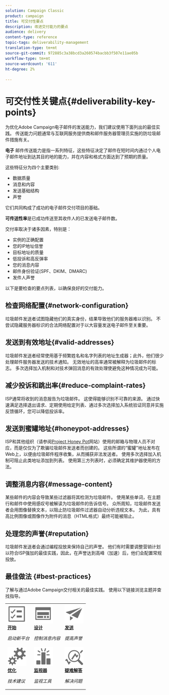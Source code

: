 ```yaml
---
solution: Campaign Classic
product: campaign
title: 可交付性要点
description: 改进交付能力的要点
audience: delivery
content-type: reference
topic-tags: deliverability-management
translation-type: tm+mt
source-git-commit: 972885c3a38bcd3a260574bacbb3f507e11ae05b
workflow-type: tm+mt
source-wordcount: '611'
ht-degree: 2%

---
```



# 可交付性关键点{#deliverability-key-points}

为优化Adobe Campaign电子邮件的发送能力，我们建议使用下面列出的最佳实践。 传送能力问题通常与互联网服务提供商和邮件服务器管理员实施的防垃圾邮件措施有关。

**电子** 邮件传送能力是指一系列特征，这些特征决定了邮件在短时间内通过个人电子邮件地址到达其目的地的能力，并在内容和格式方面达到了预期的质量。

这些特征分为四个主要类别:
* 数据质量
* 消息和内容
* 发送基础结构
* 声誉

它们共同构成了成功的电子邮件交付项目的基础。

**可传送性率**&#x200B;是已成功传送至其收件人的已发送电子邮件数。

交付率取决于诸多因素，特别是：
* 实例的正确配置
* 您的IP地址信誉
* 目标地址的质量
* 低投诉和高反弹率
* 您的消息内容
* 邮件身份验证(SPF、DKIM、DMARC)
* 发件人声誉

以下是要检查的要点列表，以确保良好的交付能力。

## 检查网络配置{#network-configuration}

垃圾邮件发送者试图隐藏他们的真实身份，结果导致他们的服务器难以识别。 不尝试隐藏服务器标识的合法网络配置对于以大容量发送电子邮件至关重要。

## 发送到有效地址{#valid-addresses}

垃圾邮件发送者经常使用基于频繁姓名和名字列表的地址生成器；此外，他们很少处理邮件服务器发送的技术通知。 无效地址的高率通常被解释为垃圾邮件的标志。 多次选择加入机制和对技术弹回消息的有效处理使避免这种情况成为可能。

## 减少投诉和跳出率{#reduce-complaint-rates}

ISP通常将收到的消息报告为垃圾邮件。 这使得能够识别不可靠的来源。 通过快速满足选择退出请求、定期使用给定列表、通过多次选择加入系统验证同意并实施反馈循环，您可以降低投诉率。

## 发送到蜜罐地址{#honeypot-addresses}

ISP和其他组织（请参阅[Project Honey Pot](https://www.projecthoneypot.org/)网站）使用的邮箱与物理人员不对应，而是仅仅为了欺骗垃圾邮件发送者而创建的。 这些所谓的“蜜罐”地址发布在Web上，以便由垃圾邮件程序收集，从而捕获非法发送者。 使用多次选择加入机制可阻止此类地址添加到列表。 使用第三方列表时，必须确定其维护器使用的方法。

## 调整消息内容{#message-content}

某些邮件的内容会导致某些过滤器将其检测为垃圾邮件。 使用某些单词，在主题行和邮件中使用感叹号被解读为垃圾邮件的告诉信号。 众所周知，垃圾邮件发送者会用图像替换文本，以阻止防垃圾邮件过滤器自动分析违规文本。 为此，具有高比例图像或图像作为附件的消息（HTML格式）最终可能被阻止。

## 处理您的声誉{#reputation}

垃圾邮件发送者会通过编程投放来保持自己的声誉。 他们有时需要调整营销计划以符合ISP强加的最佳实践，因此，在声誉达到高峰（加速）后，他们会配置常规投放。

## 最佳做法 {#best-practices}

了解与通过Adobe Campaign交付相关的最佳实践。 使用以下链接浏览主题并查找指导。

<table>
<tr>
  <td>
    <a href="starting-new-platform.md">
      <img alt="开始" src="assets/do-not-localize/start.svg" width="60px"/>
    </a>
    <div>
      <a href="starting-new-platform.md">
    <strong>开始</strong>
    </a>
    </div>
    <p>
    <em>启动新平台</em>
    <p>
  </td>
   <td>
    <a href="control-message-content.md">
      <img alt="设计" src="assets/do-not-localize/design.svg" width="60px"/>
    </a>
    <div>
      <a href="control-message-content.md">
    <strong>设计</strong>
    </a>
    </div>
    <p>
    <em>控制消息内容</em>
    <p>
  </td>
  <td>
    <a href="improve-reputation.md">
      <img alt="设计" src="assets/do-not-localize/check.svg" width="60px"/>
    </a>
    <div>
      <a href="improve-reputation.md">
    <strong>发送</strong>
    </a>
    </div>
    <p>
    <em>提高声誉</em>
    <p>
  </td>
</tr>
<tr>
  <td>
    <a href="technical-recommendations.md">
      <img alt="优化" src="assets/do-not-localize/optimize.svg" width="60px"/>
    </a>
    <div>
      <a href="technical-recommendations.md">
    <strong>优化</strong>
    </a>
    </div>
    <p>
    <em>技术建议</em>
    <p>
  </td>
   <td>
    <a href="monitoring-deliverability.md">
      <img alt="检查" src="assets/do-not-localize/monitor.svg" width="60px"/>
    </a>
    <div>
      <a href="monitoring-deliverability.md">
    <strong>监视器</strong>
    </a>
    </div>
    <p>
    <em>监视工具</em>
    <p>
  </td>
  <td>
    <a href="deliverability-faq.md">
      <img alt="优化" src="assets/do-not-localize/troubleshoot.svg" width="60px"/>
    </a>
    <div>
      <a href="deliverability-faq.md">
    <strong>疑难解答</strong>
    </a>
    </div>
    <p>
    <em>解决问题</em>
    <p>
  </td>
</tr>
</table>
